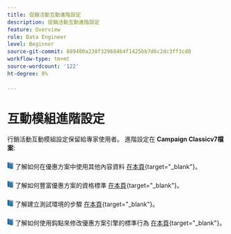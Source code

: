 ```yaml
---
title: 促銷活動互動進階設定
description: 促銷活動互動進階設定
feature: Overview
role: Data Engineer
level: Beginner
source-git-commit: 889400a238f32968464f1425bb7d6c2dc3ff3cd0
workflow-type: tm+mt
source-wordcount: '122'
ht-degree: 0%

---
```


# 互動模組進階設定

行銷活動互動模組設定保留給專家使用者。 進階設定在 **Campaign Classicv7檔案**:

![](../assets/do-not-localize/book.png) 了解如何在優惠方案中使用其他內容資料 [在本頁](https://experienceleague.adobe.com/docs/campaign-classic/using/managing-offers/advanced-parameters/additional-data.html){target=&quot;_blank&quot;}。

![](../assets/do-not-localize/book.png) 了解如何豐富優惠方案的資格標準 [在本頁](https://experienceleague.adobe.com/docs/campaign-classic/using/managing-offers/advanced-parameters/extension-example.html){target=&quot;_blank&quot;}。

![](../assets/do-not-localize/book.png) 了解建立測試環境的步驟  [在本頁](https://experienceleague.adobe.com/docs/campaign-classic/using/managing-offers/advanced-parameters/creating-a-test-environment.html){target=&quot;_blank&quot;}。

![](../assets/do-not-localize/book.png) 了解如何使用鈎點來修改優惠方案引擎的標準行為 [在本頁](https://experienceleague.adobe.com/docs/campaign-classic/using/managing-offers/advanced-parameters/hooks.html){target=&quot;_blank&quot;}。

